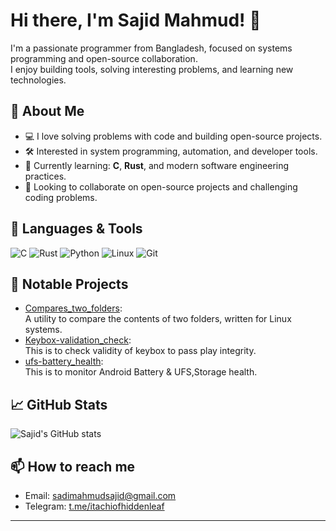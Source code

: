 # Hi there, I'm Sajid Mahmud! 👋

I'm a passionate programmer from Bangladesh, focused on systems programming and open-source collaboration.  
I enjoy building tools, solving interesting problems, and learning new technologies.

## 🚀 About Me
- 💻 I love solving problems with code and building open-source projects.
- 🛠️ Interested in system programming, automation, and developer tools.
- 🌱 Currently learning: **C**, **Rust**, and modern software engineering practices.
- 🤝 Looking to collaborate on open-source projects and challenging coding problems.

## 🧰 Languages & Tools
![C](https://img.shields.io/badge/-C-00599C?logo=c&logoColor=white)
![Rust](https://img.shields.io/badge/-Rust-000000?logo=rust&logoColor=white)
![Python](https://img.shields.io/badge/-Python-3776AB?logo=python&logoColor=white)
![Linux](https://img.shields.io/badge/-Linux-FCC624?logo=linux&logoColor=black)
![Git](https://img.shields.io/badge/-Git-F05032?logo=git&logoColor=white)

## 📂 Notable Projects

- [Compares_two_folders](https://github.com/sms1sis/Compares_two_folders):   
  A utility to compare the contents of two folders, written for Linux systems.
- [Keybox-validation_check](https://github.com/sms1sis/Keybox-validation_check):   
  This is to check validity of keybox to pass play integrity.
- [ufs-battery_health](https://github.com/sms1sis/ufs-battery_health):   
  This is to monitor Android Battery & UFS,Storage health.

## 📈 GitHub Stats
![Sajid's GitHub stats](https://github-readme-stats.vercel.app/api?username=sms1sis&show_icons=true&theme=default)

## 📫 How to reach me
- Email: [sadimahmudsajid@gmail.com](mailto:sadimahmudsajid@gmail.com)
- Telegram: [t.me/itachiofhiddenleaf](https://t.me/itachiofhiddenleaf)

---

<!---
sadimahmud2004/sms1sis is a ✨ special ✨ repository because its `README.md` (this file) appears on your GitHub profile.
You can click the Preview link to take a look at your changes.
--->
